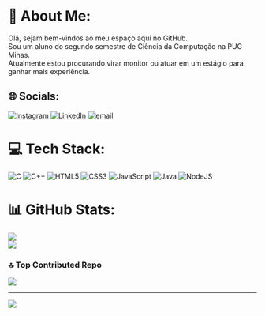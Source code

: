 # 💫 About Me:
Olá, sejam bem-vindos ao meu espaço aqui no GitHub.<br>Sou um aluno do segundo semestre de Ciência da Computação na PUC Minas.<br>Atualmente estou procurando virar monitor ou atuar em um estágio para ganhar mais experiência.<br>


## 🌐 Socials:
[![Instagram](https://img.shields.io/badge/Instagram-%23E4405F.svg?logo=Instagram&logoColor=white)](https://instagram.com/rafael.a.c.lacerda) [![LinkedIn](https://img.shields.io/badge/LinkedIn-%230077B5.svg?logo=linkedin&logoColor=white)](https://www.linkedin.com/in/rafael-assis-carvalho-lacerda-054163377/) [![email](https://img.shields.io/badge/Email-D14836?logo=gmail&logoColor=white)](mailto:rafaelassisclacerda@gmail.com) 

# 💻 Tech Stack:
![C](https://img.shields.io/badge/c-%2300599C.svg?style=for-the-badge&logo=c&logoColor=white) ![C++](https://img.shields.io/badge/c++-%2300599C.svg?style=for-the-badge&logo=c%2B%2B&logoColor=white) ![HTML5](https://img.shields.io/badge/html5-%23E34F26.svg?style=for-the-badge&logo=html5&logoColor=white) ![CSS3](https://img.shields.io/badge/css3-%231572B6.svg?style=for-the-badge&logo=css3&logoColor=white) ![JavaScript](https://img.shields.io/badge/javascript-%23323330.svg?style=for-the-badge&logo=javascript&logoColor=%23F7DF1E) ![Java](https://img.shields.io/badge/java-%23ED8B00.svg?style=for-the-badge&logo=openjdk&logoColor=white) ![NodeJS](https://img.shields.io/badge/node.js-6DA55F?style=for-the-badge&logo=node.js&logoColor=white)
# 📊 GitHub Stats:
![](https://nirzak-streak-stats.vercel.app/?user=Rafael-Assis-c-Lacerda&theme=dark&hide_border=false)<br/>
![](https://github-readme-stats.vercel.app/api/top-langs/?username=Rafael-Assis-c-Lacerda&theme=dark&hide_border=false&include_all_commits=true&count_private=true&layout=compact)

### 🔝 Top Contributed Repo
![](https://github-contributor-stats.vercel.app/api?username=Rafael-Assis-c-Lacerda&limit=5&theme=slateorange&combine_all_yearly_contributions=true)

---
[![](https://visitcount.itsvg.in/api?id=Rafael-Assis-c-Lacerda&icon=0&color=7)](https://visitcount.itsvg.in)

<!-- Proudly created with GPRM ( https://gprm.itsvg.in ) -->
